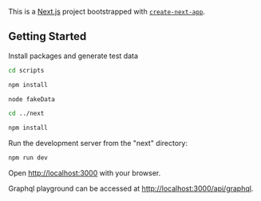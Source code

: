 This is a [Next.js](https://nextjs.org/) project bootstrapped with [`create-next-app`](https://github.com/vercel/next.js/tree/canary/packages/create-next-app).

## Getting Started

Install packages and generate test data

```bash
cd scripts

npm install

node fakeData

cd ../next

npm install

```

Run the development server from the "next" directory:

```bash
npm run dev
```

Open [http://localhost:3000](http://localhost:3000) with your browser.

Graphql playground can be accessed at [http://localhost:3000/api/graphql](http://localhost:3000/api/graphql).
